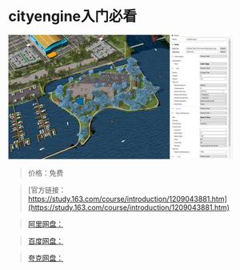# cityengine入门必看

![img](../../../assets/study163/free/eab44764cef94ba6baf95c5d9d517d5e.jpg)

> 价格：免费

> [官方链接：https://study.163.com/course/introduction/1209043881.htm](https://study.163.com/course/introduction/1209043881.htm)

> [阿里网盘：]()

> [百度网盘：]()

> [夸克网盘：]()
